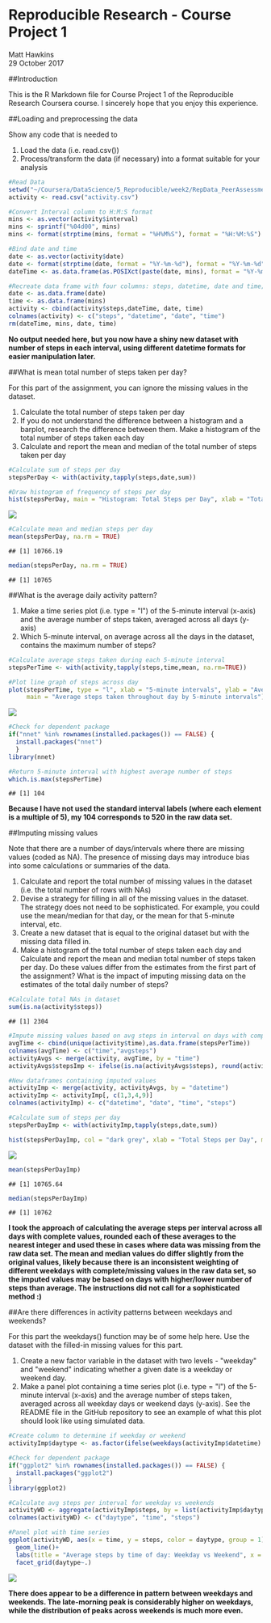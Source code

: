 # Reproducible Research - Course Project 1
Matt Hawkins  
29 October 2017  



##Introduction

This is the R Markdown file for Course Project 1 of the Reproducible Research Coursera course. I sincerely hope that you enjoy this experience.

##Loading and preprocessing the data

Show any code that is needed to

1. Load the data (i.e. read.csv())
2. Process/transform the data (if necessary) into a format suitable for your analysis


```r
#Read Data
setwd("~/Coursera/DataScience/5_Reproducible/week2/RepData_PeerAssessment1")
activity <- read.csv("activity.csv")

#Convert Interval column to H:M:S format
mins <- as.vector(activity$interval)
mins <- sprintf("%04d00", mins)
mins <- format(strptime(mins, format = "%H%M%S"), format = "%H:%M:%S")

#Bind date and time
date <- as.vector(activity$date)
date <- format(strptime(date, format = "%Y-%m-%d"), format = "%Y-%m-%d")
dateTime <- as.data.frame(as.POSIXct(paste(date, mins), format = "%Y-%m-%d %H:%M:%S"))

#Recreate data frame with four columns: steps, datetime, date and time; clean up intermediary vectors & dataframe
date <- as.data.frame(date)
time <- as.data.frame(mins)
activity <- cbind(activity$steps,dateTime, date, time)
colnames(activity) <- c("steps", "datetime", "date", "time")
rm(dateTime, mins, date, time)
```

**No output needed here, but you now have a shiny new dataset with number of steps in each interval, using different datetime formats for easier manipulation later.**

##What is mean total number of steps taken per day?

For this part of the assignment, you can ignore the missing values in the dataset.

1. Calculate the total number of steps taken per day
2. If you do not understand the difference between a histogram and a barplot, research the difference between them. Make a histogram of the total number of steps taken each day
3. Calculate and report the mean and median of the total number of steps taken per day


```r
#Calculate sum of steps per day
stepsPerDay <- with(activity,tapply(steps,date,sum))

#Draw histogram of frequency of steps per day
hist(stepsPerDay, main = "Histogram: Total Steps per Day", xlab = "Total Steps per Day", col = "light grey")
```

![](PA1_template_files/figure-html/stepsperday-1.png)<!-- -->

```r
#Calculate mean and median steps per day
mean(stepsPerDay, na.rm = TRUE)
```

```
## [1] 10766.19
```

```r
median(stepsPerDay, na.rm = TRUE)
```

```
## [1] 10765
```

##What is the average daily activity pattern?

1. Make a time series plot (i.e. type = "l") of the 5-minute interval (x-axis) and the average number of steps taken, averaged across all days (y-axis)
2. Which 5-minute interval, on average across all the days in the dataset, contains the maximum number of steps?


```r
#Calculate average steps taken during each 5-minute interval
stepsPerTime <- with(activity,tapply(steps,time,mean, na.rm=TRUE))

#Plot line graph of steps across day
plot(stepsPerTime, type = "l", xlab = "5-minute intervals", ylab = "Average number of steps", 
     main = "Average steps taken throughout day by 5-minute intervals")
```

![](PA1_template_files/figure-html/stepspertime-1.png)<!-- -->

```r
#Check for dependent package
if("nnet" %in% rownames(installed.packages()) == FALSE) {
  install.packages("nnet")
  }
library(nnet)

#Return 5-minute interval with highest average number of steps
which.is.max(stepsPerTime)
```

```
## [1] 104
```

**Because I have not used the standard interval labels (where each element is a multiple of 5), my 104 corresponds to 520 in the raw data set.**

##Imputing missing values

Note that there are a number of days/intervals where there are missing values (coded as NA). The presence of missing days may introduce bias into some calculations or summaries of the data.

1. Calculate and report the total number of missing values in the dataset (i.e. the total number of rows with NAs)
2. Devise a strategy for filling in all of the missing values in the dataset. The strategy does not need to be sophisticated. For example, you could use the mean/median for that day, or the mean for that 5-minute interval, etc.
3. Create a new dataset that is equal to the original dataset but with the missing data filled in.
4. Make a histogram of the total number of steps taken each day and Calculate and report the mean and median total number of steps taken per day. Do these values differ from the estimates from the first part of the assignment? What is the impact of imputing missing data on the estimates of the total daily number of steps?


```r
#Calculate total NAs in dataset
sum(is.na(activity$steps))
```

```
## [1] 2304
```

```r
#Impute missing values based on avg steps in interval on days with complete measurements, rounding to nearest integer
avgTime <- cbind(unique(activity$time),as.data.frame(stepsPerTime))
colnames(avgTime) <- c("time","avgsteps")
activityAvgs <- merge(activity, avgTime, by = "time")
activityAvgs$stepsImp <- ifelse(is.na(activityAvgs$steps), round(activityAvgs$avgsteps, digits = 0), activityAvgs$steps)

#New dataframes containing imputed values
activityImp <- merge(activity, activityAvgs, by = "datetime")
activityImp <- activityImp[, c(1,3,4,9)]
colnames(activityImp) <- c("datetime", "date", "time", "steps")

#Calculate sum of steps per day
stepsPerDayImp <- with(activityImp,tapply(steps,date,sum))

hist(stepsPerDayImp, col = "dark grey", xlab = "Total Steps per Day", main = "Steps per day (missing values imputed)")
```

![](PA1_template_files/figure-html/impute-1.png)<!-- -->

```r
mean(stepsPerDayImp)
```

```
## [1] 10765.64
```

```r
median(stepsPerDayImp)
```

```
## [1] 10762
```

**I took the approach of calculating the average steps per interval across all days with complete values, rounded each of these averages to the nearest integer and used these in cases where data was missing from the raw data set. The mean and median values do differ slightly from the original values, likely because there is an inconsistent weighting of different weekdays with complete/missing values in the raw data set, so the imputed values may be based on days with higher/lower number of steps than average. The instructions did not call for a sophisticated method :)**

##Are there differences in activity patterns between weekdays and weekends?

For this part the weekdays() function may be of some help here. Use the dataset with the filled-in missing values for this part.

1. Create a new factor variable in the dataset with two levels - "weekday" and "weekend" indicating whether a given date is a weekday or weekend day.
2. Make a panel plot containing a time series plot (i.e. type = "l") of the 5-minute interval (x-axis) and the average number of steps taken, averaged across all weekday days or weekend days (y-axis). See the README file in the GitHub repository to see an example of what this plot should look like using simulated data.


```r
#Create column to determine if weekday or weekend
activityImp$daytype <- as.factor(ifelse(weekdays(activityImp$datetime) %in% c("Saturday", "Sunday"), "Weekend", "Weekday"))

#Check for dependent package
if("ggplot2" %in% rownames(installed.packages()) == FALSE) {
  install.packages("ggplot2")
}
library(ggplot2)

#Calculate avg steps per interval for weekday vs weekends
activityWD <- aggregate(activityImp$steps, by = list(activityImp$daytype, activityImp$time), FUN = mean)
colnames(activityWD) <- c("daytype", "time", "steps")

#Panel plot with time series
ggplot(activityWD, aes(x = time, y = steps, color = daytype, group = 1))+
  geom_line()+
  labs(title = "Average steps by time of day: Weekday vs Weekend", x = "time", y = "Average steps")+
  facet_grid(daytype~.)
```

![](PA1_template_files/figure-html/weekday-1.png)<!-- -->

**There does appear to be a difference in pattern between weekdays and weekends. The late-morning peak is considerably higher on weekdays, while the distribution of peaks across weekends is much more even.**

